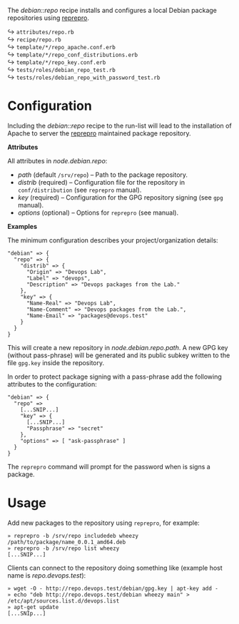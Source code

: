 
The _debian::repo_ recipe installs and configures a local Debian package repositories using [reprepro][01].

↪ `attributes/repo.rb`  
↪ `recipe/repo.rb`  
↪ `template/*/repo_apache.conf.erb`  
↪ `template/*/repo_conf_distributions.erb`  
↪ `template/*/repo_key.conf.erb`  
↪ `tests/roles/debian_repo_test.rb`  
↪ `tests/roles/debian_repo_with_password_test.rb`  

# Configuration

Including the _debian::repo_ recipe to the run-list will lead to the installation of Apache to server the [reprepro][01] maintained package repository.

**Attributes**

All attributes in _node.debian.repo_:

* _path_ (default `/srv/repo`) – Path to the package repository.
* _distrib_ (required) – Configuration file for the repository in `conf/distribution` (see `reprepro` manual).
* _key_ (required) – Configuration for the GPG repository signing (see `gpg` manual).
* _options_ (optional) – Options for `reprepro` (see manual).

**Examples**

The minimum configuration describes your project/organization details:

    "debian" => {
      "repo" => {
        "distrib" => {
          "Origin" => "Devops Lab",
          "Label" => "devops",
          "Description" => "Devops packages from the Lab."
        },
        "key" => {
          "Name-Real" => "Devops Lab",
          "Name-Comment" => "Devops packages from the Lab.",
          "Name-Email" => "packages@devops.test"
        }
      }
    }

This will create a new repository in _node.debian.repo.path_. A new GPG key (without pass-phrase) will be generated and its public subkey written to the file `gpg.key` inside the repository. 

In order to protect package signing with a pass-phrase add the following attributes to the configuration:

    "debian" => {
      "repo" => 
        [...SNIP...]
        "key" => {
          [...SNIP...]
          "Passphrase" => "secret"
        },
        "options" => [ "ask-passphrase" ]
      }
    }

The `reprepro` command will prompt for the password when is signs a package.

# Usage

Add new packages to the repository using `reprepro`, for example:

    » reprepro -b /srv/repo includedeb wheezy /path/to/package/name_0.0.1_amd64.deb
    » reprepro -b /srv/repo list wheezy
    [...SNIP...]

Clients can connect to the repository doing something like (example host name is _repo.devops.test_):

    » wget -O - http://repo.devops.test/debian/gpg.key | apt-key add -
    » echo "deb http://repo.devops.test/debian wheezy main" > /etc/apt/sources.list.d/devops.list
    » apt-get update
    [...SNIp...]


[01]: http://mirrorer.alioth.debian.org
